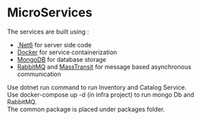 # MicroServices

The services are built using :

* [.Net6](https://dotnet.microsoft.com/en-us/download/dotnet/6.0) for server side code
* [Docker](https://docs.docker.com/) for service containerization 
* [MongoDB](https://www.mongodb.com/) for database storage
* [RabbitMQ](https://www.rabbitmq.com/) and [MassTransit](https://masstransit-project.com/) for message based asynchronous communication

Use dotnet run command to run Inventory and Catalog Service.  
Use docker-compose up -d (in infra project) to run mongo Db and RabbitMQ.  
The common package is placed under packages folder. 



